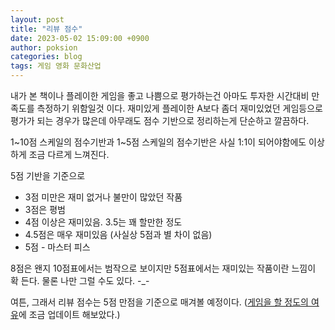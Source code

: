```yaml
---
layout: post
title: "리뷰 점수"
date: 2023-05-02 15:09:00 +0900
author: poksion
categories: blog
tags: 게임 영화 문화산업
---
```


내가 본 책이나 플레이한 게임을 좋고 나쁨으로 평가하는건 아마도 투자한 시간대비 만족도를 측정하기 위함일것 이다. 재미있게 플레이한 A보다 좀더 재미있었던 게임등으로 평가가 되는 경우가 많은데 아무래도 점수 기반으로 정리하는게 단순하고 깔끔하다.

1~10점 스케일의 점수기반과 1~5점 스케일의 점수기반은 사실 1:1이 되어야함에도 이상하게 조금 다르게 느껴진다.

5점 기반을 기준으로
 * 3점 미만은 재미 없거나 불만이 많았던 작품
 * 3점은 평범
 * 4점 이상은 재미있음. 3.5는 꽤 할만한 정도
 * 4.5점은 매우 재미있음 (사실상 5점과 별 차이 없음)
 * 5점 - 마스터 피스

8점은 왠지 10점표에서는 범작으로 보이지만 5점표에서는 재미있는 작품이란 느낌이 확 든다. 물론 나만 그럴 수도 있다. -_-

여튼, 그래서 리뷰 점수는 5점 만점을 기준으로 매겨볼 예정이다. ([게임을 할 정도의 여유](/blog/2023/04/30/게임을-할-정도의-여유.html)에 조금 업데이트 해보았다.)